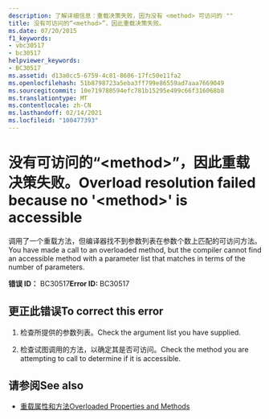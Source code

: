 ```yaml
---
description: 了解详细信息：重载决策失败，因为没有 <method> 可访问的 ""
title: 没有可访问的“<method>”，因此重载决策失败。
ms.date: 07/20/2015
f1_keywords:
- vbc30517
- bc30517
helpviewer_keywords:
- BC30517
ms.assetid: d13a0cc5-6759-4c81-8606-17fc50e11fa2
ms.openlocfilehash: 51b8798723a5eba3ff799e86559ad7aaa7669049
ms.sourcegitcommit: 10e719780594efc781b15295e499c66f316068b8
ms.translationtype: MT
ms.contentlocale: zh-CN
ms.lasthandoff: 02/14/2021
ms.locfileid: "100477393"
---
```

# <a name="overload-resolution-failed-because-no-method-is-accessible"></a><span data-ttu-id="1a125-103">没有可访问的“\<method>”，因此重载决策失败。</span><span class="sxs-lookup"><span data-stu-id="1a125-103">Overload resolution failed because no '\<method>' is accessible</span></span>

<span data-ttu-id="1a125-104">调用了一个重载方法，但编译器找不到参数列表在参数个数上匹配的可访问方法。</span><span class="sxs-lookup"><span data-stu-id="1a125-104">You have made a call to an overloaded method, but the compiler cannot find an accessible method with a parameter list that matches in terms of the number of parameters.</span></span>  
  
 <span data-ttu-id="1a125-105">**错误 ID：** BC30517</span><span class="sxs-lookup"><span data-stu-id="1a125-105">**Error ID:** BC30517</span></span>  
  
## <a name="to-correct-this-error"></a><span data-ttu-id="1a125-106">更正此错误</span><span class="sxs-lookup"><span data-stu-id="1a125-106">To correct this error</span></span>  
  
1. <span data-ttu-id="1a125-107">检查所提供的参数列表。</span><span class="sxs-lookup"><span data-stu-id="1a125-107">Check the argument list you have supplied.</span></span>  
  
2. <span data-ttu-id="1a125-108">检查试图调用的方法，以确定其是否可访问。</span><span class="sxs-lookup"><span data-stu-id="1a125-108">Check the method you are attempting to call to determine if it is accessible.</span></span>  
  
## <a name="see-also"></a><span data-ttu-id="1a125-109">请参阅</span><span class="sxs-lookup"><span data-stu-id="1a125-109">See also</span></span>

- [<span data-ttu-id="1a125-110">重载属性和方法</span><span class="sxs-lookup"><span data-stu-id="1a125-110">Overloaded Properties and Methods</span></span>](../programming-guide/language-features/objects-and-classes/overloaded-properties-and-methods.md)

